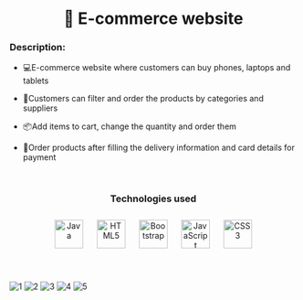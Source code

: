 # <div align="center">📌 E-commerce website</div>  
  



### Description:  
- 💻E-commerce website where customers can buy phones, laptops and tablets   
  

- 📱Customers can filter and order the products by categories and suppliers  
  

- 📦Add items to cart, change the quantity and order them 
  

- 💸Order products after filling the delivery information and card details for payment 
  

<br/>  

### <div align="center">Technologies used</div>    
<div align="center">  
<a href="https://www.java.com/" target="_blank"><img style="margin: 10px" src="https://profilinator.rishav.dev/skills-assets/java-original-wordmark.svg" alt="Java" height="50" /></a>  
<a href="https://en.wikipedia.org/wiki/HTML5" target="_blank"><img style="margin: 10px" src="https://profilinator.rishav.dev/skills-assets/html5-original-wordmark.svg" alt="HTML5" height="50" /></a>  
<a href="https://getbootstrap.com/docs/3.4/javascript/" target="_blank"><img style="margin: 10px" src="https://profilinator.rishav.dev/skills-assets/bootstrap-plain.svg" alt="Bootstrap" height="50" /></a>  
<a href="https://www.javascript.com/" target="_blank"><img style="margin: 10px" src="https://profilinator.rishav.dev/skills-assets/javascript-original.svg" alt="JavaScript" height="50" /></a>  
<a href="https://www.w3schools.com/css/" target="_blank"><img style="margin: 10px" src="https://profilinator.rishav.dev/skills-assets/css3-original-wordmark.svg" alt="CSS3" height="50" /></a>  
</div><br/><br/>

![1](https://user-images.githubusercontent.com/98595633/218466800-00d2d1dc-11d6-4667-b35c-56e662283679.jpg)
![2](https://user-images.githubusercontent.com/98595633/218466826-3c016081-ba2c-4cf1-bc6d-fe1772d68475.jpg)
![3](https://user-images.githubusercontent.com/98595633/218466844-e05ae844-94f7-4b38-8636-8df26770a8f8.jpg)
![4](https://user-images.githubusercontent.com/98595633/218466856-8a403a19-5100-4055-8903-dc76cfe24ed4.jpg)
![5](https://user-images.githubusercontent.com/98595633/218466870-74b650a9-b0be-4a92-8041-1b884de03d1c.jpg)
